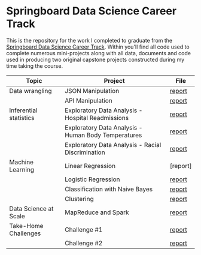 # Springboard Data Science Career Track

This is the repository for the work I completed to graduate from the [Springboard Data Science Career Track](https://www.springboard.com/workshops/data-science-career-track). Within you'll find all code used to complete numerous mini-projects along with all data, documents and code used in producing two original capstone projects constructed during my time taking the course. 

| Topic | Project | File |
| --- | --- | --- |
|  Data wrangling | JSON Manipulation | [report](https://github.com/lelarson/Springboard/blob/master/Mini%20Projects/JSON%20Mini%20Project.ipynb) | 
| | API Manipulation | [report](https://github.com/lelarson/Springboard/blob/master/Mini%20Projects/API%20Mini%20Project.ipynb) |
| Inferential statistics | Exploratory Data Analysis - Hospital Readmissions | [report](https://github.com/lelarson/Springboard/blob/master/Mini%20Projects/EDA%20Hospital%20Readmittance.ipynb) |
| | Exploratory Data Analysis - Human Body Temperatures | [report](https://github.com/lelarson/Springboard/blob/master/Mini%20Projects/Springboard%20%20-%20EDA%20Project%201.ipynb) |
| | Exploratory Data Analysis - Racial Discrimination  | [report](https://github.com/lelarson/Springboard/blob/master/Mini%20Projects/EDA%20Racial%20Discrimation.ipynb) | 
| Machine Learning | Linear Regression | [report] |
| | Logistic Regression | [report](https://github.com/lelarson/Springboard/blob/master/Mini%20Projects/Logistic_Regression.ipynb) |
| | Classification with Naive Bayes | [report](https://github.com/lelarson/Springboard/blob/master/Mini%20Projects/Naive_Bayes_Movie_Classifier.ipynb) |
| | Clustering | [report](https://github.com/lelarson/Springboard/blob/master/Mini%20Projects/Clustering.ipynb)  |  
| Data Science at Scale | MapReduce and Spark | [report](https://github.com/lelarson/Springboard/blob/master/Mini%20Projects/PySpark%20Mini%20Project.ipynb) |
| Take-Home Challenges| Challenge #1 | [report](https://github.com/lelarson/Springboard/blob/master/Mini%20Projects/THC1.ipynb) |
| | Challenge #2 | [report](https://github.com/lelarson/Springboard/blob/master/Mini%20Projects/THC2.ipynb) |
